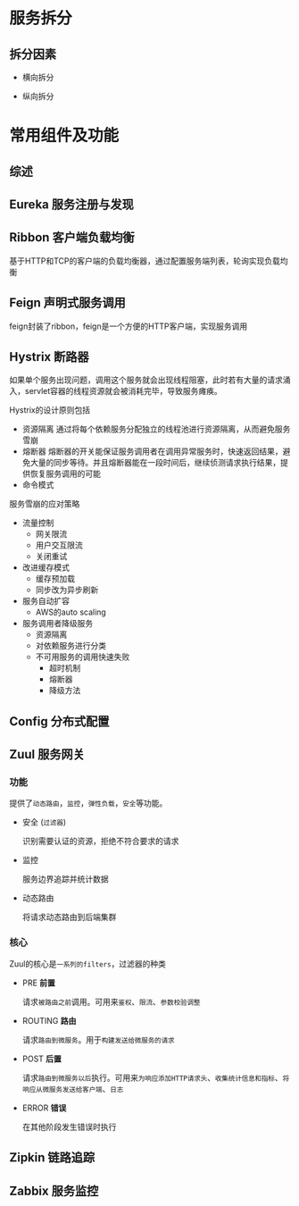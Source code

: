 # 服务拆分

## 拆分因素

+ 横向拆分

+ 纵向拆分

# 常用组件及功能

## 综述

## Eureka **服务注册与发现**

## Ribbon **客户端负载均衡**

基于HTTP和TCP的客户端的负载均衡器，通过配置服务端列表，轮询实现负载均衡

## Feign **声明式服务调用**

feign封装了ribbon，feign是一个方便的HTTP客户端，实现服务调用

## Hystrix **断路器**

如果单个服务出现问题，调用这个服务就会出现线程阻塞，此时若有大量的请求涌入，servlet容器的线程资源就会被消耗完毕，导致服务瘫痪。

Hystrix的设计原则包括
  + 资源隔离
    通过将每个依赖服务分配独立的线程池进行资源隔离，从而避免服务雪崩
  + 熔断器
    熔断器的开关能保证服务调用者在调用异常服务时，快速返回结果，避免大量的同步等待。并且熔断器能在一段时间后，继续侦测请求执行结果，提供恢复服务调用的可能
  + 命令模式

服务雪崩的应对策略
  + 流量控制
    + 网关限流
    + 用户交互限流
    + 关闭重试
  + 改进缓存模式
    + 缓存预加载
    + 同步改为异步刷新
  + 服务自动扩容
    + AWS的auto scaling
  + 服务调用者降级服务
    + 资源隔离
    + 对依赖服务进行分类
    + 不可用服务的调用快速失败
      + 超时机制
      + 熔断器
      + 降级方法

## Config **分布式配置**

## Zuul **服务网关**

### 功能

提供了`动态路由`，`监控`，`弹性负载`，`安全`等功能。

+ 安全 (`过滤器`)

  识别需要认证的资源，拒绝不符合要求的请求

+ 监控

  服务边界追踪并统计数据

+ 动态路由

  将请求动态路由到后端集群

### 核心

Zuul的核心是`一系列的filters`，过滤器的种类

+ PRE **前置**

  请求`被路由之前`调用。可用来`鉴权`、`限流`、`参数校验调整`

+ ROUTING **路由**

  请求`路由到微服务`。用于`构建发送给微服务的请求`

+ POST **后置**

  请求`路由到微服务以后`执行。可用来`为响应添加HTTP请求头`、`收集统计信息和指标`、`将响应从微服务发送给客户端`、`日志`

+ ERROR **错误**

  在其他阶段发生错误时执行



## Zipkin **链路追踪**

## Zabbix **服务监控**

